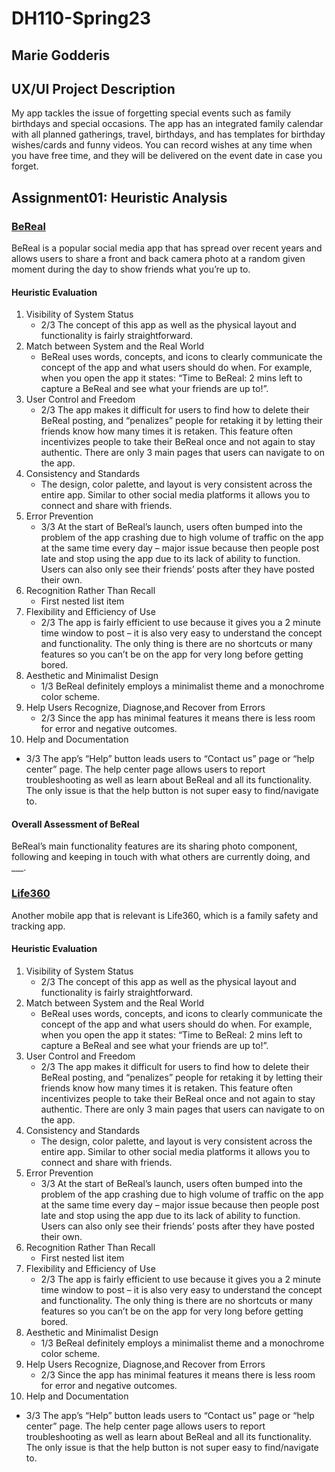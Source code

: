 # DH110-Spring23

## Marie Godderis
## UX/UI Project Description
My app tackles the issue of forgetting special events such as family birthdays and special occasions. The app has an integrated family calendar with all planned gatherings, travel, birthdays, and has templates for birthday wishes/cards and funny videos. You can record wishes at any time when you have free time, and they will be delivered on the event date in case you forget. 

## Assignment01: Heuristic Analysis

### [BeReal](https://bere.al/en)
BeReal is a popular social media app that has spread over recent years and allows users to share a front and back camera photo at a random given moment during the day to show friends what you’re up to. 



#### Heuristic Evaluation
1. Visibility of System Status
   - 2/3 The concept of this app as well as the physical layout and functionality is fairly straightforward. 
2. Match between System and the Real World
   - BeReal uses words, concepts, and icons to clearly communicate the concept of the app and what users should do when. For example, when you open the app it states: “Time to BeReal: 2 mins left to capture a BeReal and see what your friends are up to!”. 
3. User Control and Freedom
   - 2/3 The app makes it difficult for users to find how to delete their BeReal posting, and “penalizes” people for retaking it by letting their friends know how many times it is retaken. This feature often incentivizes people to take their BeReal once and not again to stay authentic. There are only 3 main pages that users can navigate to on the app. 
4. Consistency and Standards
   - The design, color palette, and layout is very consistent across the entire app. Similar to other social media platforms it allows you to connect and share with friends. 
5. Error Prevention
   - 3/3 At the start of BeReal’s launch, users often bumped into the problem of the app crashing due to high volume of traffic on the app at the same time every day – major issue because then people post late and stop using the app due to its lack of ability to function. Users can also only see their friends’ posts after they have posted their own. 
6. Recognition Rather Than Recall
   - First nested list item
7. Flexibility and Efficiency of Use
   - 2/3 The app is fairly efficient to use because it gives you a 2 minute time window to post – it is also very easy to understand the concept and functionality. The only thing is there are no shortcuts or many features so you can’t be on the app for very long before getting bored.
8. Aesthetic and Minimalist Design
   - 1/3 BeReal definitely employs a minimalist theme and a monochrome color scheme.
9. Help Users Recognize, Diagnose,and Recover from Errors
   - 2/3 Since the app has minimal features it means there is less room for error and negative outcomes. 
10. Help and Documentation
   - 3/3 The app’s “Help” button leads users to “Contact us” page or “help center” page. The help center page allows users to report troubleshooting as well as learn about BeReal and all its functionality. The only issue is that the help button is not super easy to find/navigate to. 
   
#### Overall Assessment of BeReal
BeReal’s main functionality features are its sharing photo component, following and keeping in touch with what others are currently doing, and ___. 


### [Life360](https://www.life360.com/)
Another mobile app that is relevant is Life360, which is a family safety and tracking app. 

#### Heuristic Evaluation
1. Visibility of System Status
   - 2/3 The concept of this app as well as the physical layout and functionality is fairly straightforward. 
2. Match between System and the Real World
   - BeReal uses words, concepts, and icons to clearly communicate the concept of the app and what users should do when. For example, when you open the app it states: “Time to BeReal: 2 mins left to capture a BeReal and see what your friends are up to!”. 
3. User Control and Freedom
   - 2/3 The app makes it difficult for users to find how to delete their BeReal posting, and “penalizes” people for retaking it by letting their friends know how many times it is retaken. This feature often incentivizes people to take their BeReal once and not again to stay authentic. There are only 3 main pages that users can navigate to on the app. 
4. Consistency and Standards
   - The design, color palette, and layout is very consistent across the entire app. Similar to other social media platforms it allows you to connect and share with friends. 
5. Error Prevention
   - 3/3 At the start of BeReal’s launch, users often bumped into the problem of the app crashing due to high volume of traffic on the app at the same time every day – major issue because then people post late and stop using the app due to its lack of ability to function. Users can also only see their friends’ posts after they have posted their own. 
6. Recognition Rather Than Recall
   - First nested list item
7. Flexibility and Efficiency of Use
   - 2/3 The app is fairly efficient to use because it gives you a 2 minute time window to post – it is also very easy to understand the concept and functionality. The only thing is there are no shortcuts or many features so you can’t be on the app for very long before getting bored.
8. Aesthetic and Minimalist Design
   - 1/3 BeReal definitely employs a minimalist theme and a monochrome color scheme.
9. Help Users Recognize, Diagnose,and Recover from Errors
   - 2/3 Since the app has minimal features it means there is less room for error and negative outcomes. 
10. Help and Documentation 
   - 3/3 The app’s “Help” button leads users to “Contact us” page or “help center” page. The help center page allows users to report troubleshooting as well as learn about BeReal and all its functionality. The only issue is that the help button is not super easy to find/navigate to. 
